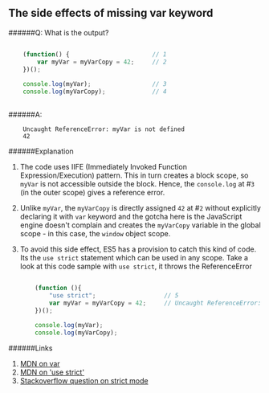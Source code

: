 ## The side effects of missing var keyword

######Q: What is the output?

```js

	(function() {						// 1
   		var myVar = myVarCopy = 42;		// 2
	})();
	
	console.log(myVar);					// 3
	console.log(myVarCopy);				// 4
	
```

######A:

```
	Uncaught ReferenceError: myVar is not defined
	42
```

######Explanation

1. The code uses IIFE (Immediately Invoked Function Expression/Execution) pattern. This in turn creates a block scope, so `myVar` is not accessible outside the block. Hence, the `console.log` at #`3` (in the outer scope) gives a reference error. 
2. Unlike `myVar`, the `myVarCopy` is directly assigned `42` at #`2` without explicitly declaring it with `var` keyword and the gotcha here is the JavaScript engine doesn't complain and creates the `myVarCopy` variable in the global scope - in this case, the `window` object scope.
3. To avoid this side effect, ES5 has a provision to catch this kind of code. Its the `use strict` statement which can be used in any scope. Take a look at this code sample with `use strict`, it throws the ReferenceError

	```js

		(function (){
			"use strict";					// 5
			var myVar = myVarCopy = 42; 	// Uncaught ReferenceError: myVarCopy is not defined(…)
		})();
		
		console.log(myVar);					
		console.log(myVarCopy);				
	```


######Links
1. [MDN on var](https://developer.mozilla.org/en/docs/Web/JavaScript/Reference/Statements/var)
2. [MDN on 'use strict'](https://developer.mozilla.org/en/docs/Web/JavaScript/Reference/Strict_mode)
3. [Stackoverflow question on strict mode](http://stackoverflow.com/questions/1335851/what-does-use-strict-do-in-javascript-and-what-is-the-reasoning-behind-it)


